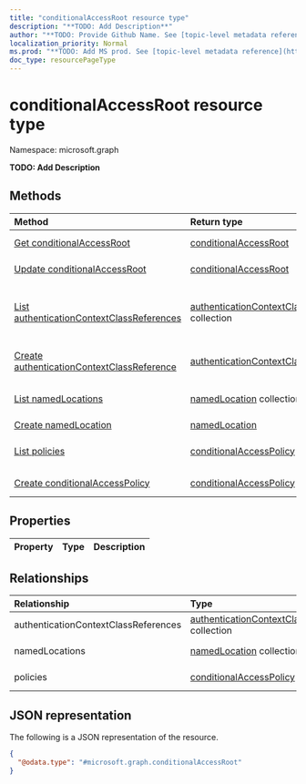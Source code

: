 ```yaml
---
title: "conditionalAccessRoot resource type"
description: "**TODO: Add Description**"
author: "**TODO: Provide Github Name. See [topic-level metadata reference](https://msgo.azurewebsites.net/add/document/guidelines/metadata.html#topic-level-metadata)**"
localization_priority: Normal
ms.prod: "**TODO: Add MS prod. See [topic-level metadata reference](https://msgo.azurewebsites.net/add/document/guidelines/metadata.html#topic-level-metadata)**"
doc_type: resourcePageType
---
```


# conditionalAccessRoot resource type

Namespace: microsoft.graph



**TODO: Add Description**

## Methods
|Method|Return type|Description|
|:---|:---|:---|
|[Get conditionalAccessRoot](../api/conditionalaccessroot-get.md)|[conditionalAccessRoot](../resources/conditionalaccessroot.md)|Read the properties and relationships of a [conditionalAccessRoot](../resources/conditionalaccessroot.md) object.|
|[Update conditionalAccessRoot](../api/conditionalaccessroot-update.md)|[conditionalAccessRoot](../resources/conditionalaccessroot.md)|Update the properties of a [conditionalAccessRoot](../resources/conditionalaccessroot.md) object.|
|[List authenticationContextClassReferences](../api/conditionalaccessroot-list-authenticationcontextclassreferences.md)|[authenticationContextClassReference](../resources/authenticationcontextclassreference.md) collection|Get the authenticationContextClassReference resources from the authenticationContextClassReferences navigation property.|
|[Create authenticationContextClassReference](../api/conditionalaccessroot-post-authenticationcontextclassreferences.md)|[authenticationContextClassReference](../resources/authenticationcontextclassreference.md)|Create a new authenticationContextClassReference object.|
|[List namedLocations](../api/conditionalaccessroot-list-namedlocations.md)|[namedLocation](../resources/namedlocation.md) collection|Get the namedLocation resources from the namedLocations navigation property.|
|[Create namedLocation](../api/conditionalaccessroot-post-namedlocations.md)|[namedLocation](../resources/namedlocation.md)|Create a new namedLocation object.|
|[List policies](../api/conditionalaccessroot-list-policies.md)|[conditionalAccessPolicy](../resources/conditionalaccesspolicy.md) collection|Get the conditionalAccessPolicy resources from the policies navigation property.|
|[Create conditionalAccessPolicy](../api/conditionalaccessroot-post-policies.md)|[conditionalAccessPolicy](../resources/conditionalaccesspolicy.md)|Create a new conditionalAccessPolicy object.|

## Properties
|Property|Type|Description|
|:---|:---|:---|

## Relationships
|Relationship|Type|Description|
|:---|:---|:---|
|authenticationContextClassReferences|[authenticationContextClassReference](../resources/authenticationcontextclassreference.md) collection|**TODO: Add Description**|
|namedLocations|[namedLocation](../resources/namedlocation.md) collection|**TODO: Add Description**|
|policies|[conditionalAccessPolicy](../resources/conditionalaccesspolicy.md) collection|**TODO: Add Description**|

## JSON representation
The following is a JSON representation of the resource.
<!-- {
  "blockType": "resource",
  "keyProperty": "id",
  "@odata.type": "microsoft.graph.conditionalAccessRoot",
  "openType": false
}
-->
``` json
{
  "@odata.type": "#microsoft.graph.conditionalAccessRoot"
}
```

